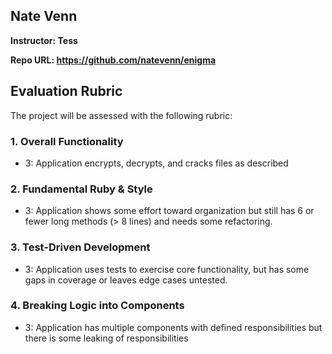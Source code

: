 ## Nate Venn

**Instructor: Tess**

**Repo URL: https://github.com/natevenn/enigma**

## Evaluation Rubric

The project will be assessed with the following rubric:

### 1. Overall Functionality

* 3: Application encrypts, decrypts, and cracks files as described

### 2. Fundamental Ruby & Style

* 3:  Application shows some effort toward organization but still has 6 or fewer long methods (> 8 lines) and needs some refactoring.


### 3. Test-Driven Development

* 3: Application uses tests to exercise core functionality, but has some gaps in coverage or leaves edge cases untested.

### 4. Breaking Logic into Components

* 3: Application has multiple components with defined responsibilities but there is some leaking of responsibilities
